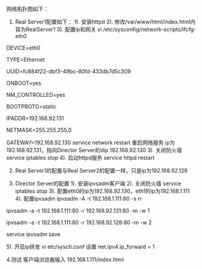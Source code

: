 网络拓扑图如下：


1. Real Server1配置如下：
1). 安装httpd
2). 修改/var/www/html/index.html内容为RealServer1
3). 配置ip和网关
vi /etc/sysconfig/network-scripts/ifcfg-eth0


DEVICE=eth0

TYPE=Ethernet

UUID=fc884f22-dbf3-49bc-80fd-433db7d5c309

ONBOOT=yes

NM_CONTROLLED=yes

BOOTPROTO=static

IPADDR=192.168.92.131

NETMASK=255.255.255.0

GATEWAY=192.168.92.130
service network restart  重启网络服务
ip为192.168.92.131，指向Director Server的dip 192.168.92.130
3). 关闭防火墙 service iptables stop
4). 启动httpd服务 service httpd restart


2. Real Server1的配置与Real Server2的配置一样，只是ip为192.168.92.128


3. Director Server的配置
1). 安装ipvsadm客户端
2). 关闭防火墙  service iptables stop
3). 配置eth0的ip为192.168.92.130，eth1的ip为192.168.1.111
4). 配置ipvsadm
ipvsadm -A -t 192.168.1.111:80 -s rr

ipvsadm -a -t 192.168.1.111:80 -r 192.168.92.131:80 -m -w 1

ipvsadm -a -t 192.168.1.111:80 -r 192.168.92.128:80 -m -w 2

service ipvsadm save

5). 开启ip转发
vi etc/sysctl.conf 设置 net.ipv4.ip_forward = 1

4.测试
客户端浏览器输入 192.168.1.111/index.html



